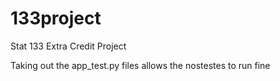 133project
==========

Stat 133 Extra Credit Project

Taking out the app_test.py files allows the nostestes to run fine
